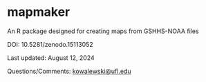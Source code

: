 # mapmaker

An R package designed for creating maps from GSHHS-NOAA files

DOI: 10.5281/zenodo.15113052

Last updated: August 12, 2024

Questions/Comments: kowalewski@ufl.edu
